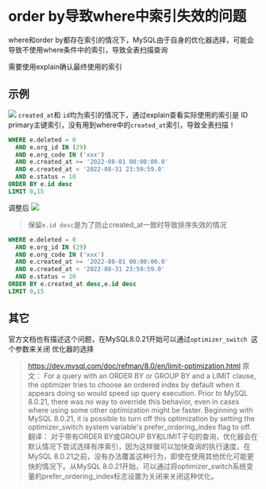 # order by导致where中索引失效的问题

where和order by都存在索引的情况下，MySQL由于自身的优化器选择，可能会导致不使用where条件中的索引，导致全表扫描查询

需要使用explain确认最终使用的索引

## 示例
![](https://img2022.cnblogs.com/blog/1473551/202209/1473551-20220908180242325-551756845.png)
`created_at`和 `id`均为索引的情况下，通过explain查看实际使用的索引是 ID primary主键索引，没有用到where中的`created_at`索引，导致全表扫描！
```sql
WHERE e.deleted = 0
  AND e.org_id IN (29)
  AND e.org_code IN ('xxx')
  AND e.created_at >= '2022-08-01 00:00:00.0'
  AND e.created_at < '2022-08-31 23:59:59.0'
  AND e.status = 10
ORDER BY e.id desc
LIMIT 0,15
```

调整后
![](https://img2022.cnblogs.com/blog/1473551/202209/1473551-20220908180334800-1419584503.png)
> 保留`e.id desc`是为了防止created_at一致时导致排序失效的情况
```sql
WHERE e.deleted = 0
  AND e.org_id IN (29)
  AND e.org_code IN ('xxx')
  AND e.created_at >= '2022-08-01 00:00:00.0'
  AND e.created_at < '2022-08-31 23:59:59.0'
  AND e.status = 10
ORDER BY e.created_at desc,e.id desc
LIMIT 0,15
```

## 其它
官方文档也有描述这个问题，在MySQL8.0.21开始可以通过`optimizer_switch `这个参数来关闭 优化器的选择
> https://dev.mysql.com/doc/refman/8.0/en/limit-optimization.html
原文：
For a query with an ORDER BY or GROUP BY and a LIMIT clause, the optimizer tries to choose an ordered index by default when it appears doing so would speed up query execution. Prior to MySQL 8.0.21, there was no way to override this behavior, even in cases where using some other optimization might be faster. Beginning with MySQL 8.0.21, it is possible to turn off this optimization by setting the optimizer_switch system variable's prefer_ordering_index flag to off.
翻译：
对于带有ORDER BY或GROUP BY和LIMIT子句的查询，优化器会在默认情况下尝试选择有序索引，因为这样做可以加快查询的执行速度。在MySQL 8.0.21之前，没有办法覆盖这种行为，即使在使用其他优化可能更快的情况下。从MySQL 8.0.21开始，可以通过将optimizer_switch系统变量的prefer_ordering_index标志设置为关闭来关闭这种优化。